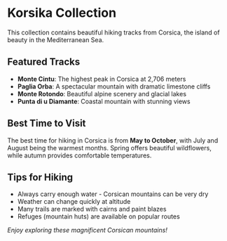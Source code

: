 # Korsika Collection

This collection contains beautiful hiking tracks from Corsica, the island of beauty in the Mediterranean Sea.

## Featured Tracks

- **Monte Cintu**: The highest peak in Corsica at 2,706 meters
- **Paglia Orba**: A spectacular mountain with dramatic limestone cliffs
- **Monte Rotondo**: Beautiful alpine scenery and glacial lakes
- **Punta di u Diamante**: Coastal mountain with stunning views

## Best Time to Visit

The best time for hiking in Corsica is from **May to October**, with July and August being the warmest months. Spring offers beautiful wildflowers, while autumn provides comfortable temperatures.

## Tips for Hiking

- Always carry enough water - Corsican mountains can be very dry
- Weather can change quickly at altitude
- Many trails are marked with cairns and paint blazes
- Refuges (mountain huts) are available on popular routes

*Enjoy exploring these magnificent Corsican mountains!*